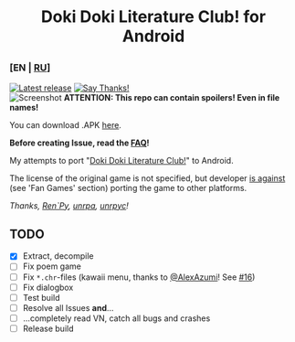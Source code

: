 # <p align="center">Doki Doki Literature Club! for Android</p>

### [EN | [RU](README_RU.md)]
[![Latest release](https://github-release-version.herokuapp.com/github/saber-nyan/ddlc-android/release.svg?style=flat)](https://github.com/saber-nyan/ddlc-android/releases/latest) [![Say Thanks!](https://img.shields.io/badge/Say%20Thanks-desu~-1EAEDB.svg)](https://saythanks.io/to/saber-nyan)<br/>
![Screenshot](https://i.imgur.com/yxQ2oNV.jpg)
**ATTENTION: This repo can contain spoilers! Even in file names!**

You can download .APK [here](https://github.com/saber-nyan/ddlc-android/releases/latest).

**Before creating Issue, read the [FAQ](https://github.com/saber-nyan/ddlc-android/wiki/FAQ-EN)!**

My attempts to port "[Doki Doki Literature Club!](https://vndb.org/v21905)" to Android.

The license of the original game is not specified, but developer [is against](http://teamsalvato.com/ip-guidelines/)
(see 'Fan Games' section) porting the game to other platforms.

*Thanks, [Ren`Py](https://github.com/renpy/renpy), [unrpa](https://github.com/Lattyware/unrpa), [unrpyc](https://github.com/CensoredUsername/unrpyc)!*
## TODO
- [x] Extract, decompile
- [ ] Fix poem game
- [ ] Fix `*.chr`-files (kawaii menu, thanks to [@AlexAzumi](https://github.com/AlexAzumi)! See [#16](https://github.com/saber-nyan/ddlc-android/pull/16))
- [ ] Fix dialogbox
- [ ] Test build
- [ ] Resolve all Issues **and**...
- [ ] ...completely read VN, catch all bugs and crashes
- [ ] Release build
